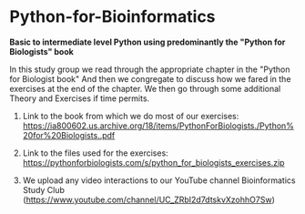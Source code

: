 # Python-for-Bioinformatics

**Basic to intermediate level Python using predominantly the "Python for Biologists" book**

In this study group we read through the appropriate chapter in the "Python for Biologist book" 
And then we congregate to discuss how we fared in the exercises at the end of the chapter. 
We then go through some additional Theory and Exercises if time permits.

  1. Link to the book from which we do most of our exercises:
  https://ia800602.us.archive.org/18/items/PythonForBiologists./Python%20for%20Biologists..pdf

  2. Link to the files used for the exercises:
  https://pythonforbiologists.com/s/python_for_biologists_exercises.zip

  3. We upload any video interactions to our YouTube channel Bioinformatics Study Club 
  (https://www.youtube.com/channel/UC_ZRbI2d7dtskvXzohhO7Sw)

